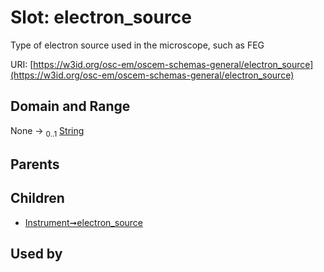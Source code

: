 
# Slot: electron_source

Type of electron source used in the microscope, such as FEG

URI: [https://w3id.org/osc-em/oscem-schemas-general/electron_source](https://w3id.org/osc-em/oscem-schemas-general/electron_source)


## Domain and Range

None &#8594;  <sub>0..1</sub> [String](types/String.md)

## Parents


## Children

 *  [Instrument➞electron_source](Instrument_electron_source.md)

## Used by

